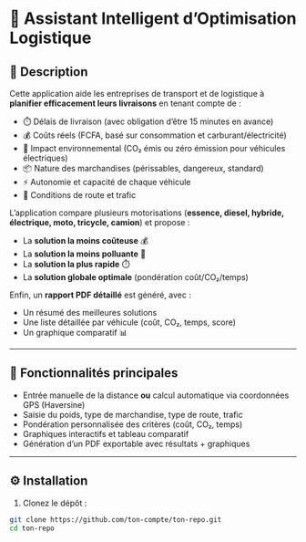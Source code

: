 # 🚚 Assistant Intelligent d’Optimisation Logistique

## 📌 Description
Cette application aide les entreprises de transport et de logistique à **planifier efficacement leurs livraisons** en tenant compte de :
- ⏱️ Délais de livraison (avec obligation d’être 15 minutes en avance)  
- 💰 Coûts réels (FCFA, basé sur consommation et carburant/électricité)  
- 🌱 Impact environnemental (CO₂ émis ou zéro émission pour véhicules électriques)  
- 📦 Nature des marchandises (périssables, dangereux, standard)  
- ⚡ Autonomie et capacité de chaque véhicule  
- 🚦 Conditions de route et trafic  

L’application compare plusieurs motorisations (**essence, diesel, hybride, électrique, moto, tricycle, camion**) et propose :  
- La **solution la moins coûteuse** 💰  
- La **solution la moins polluante** 🌱  
- La **solution la plus rapide** ⏱️  
- La **solution globale optimale** (pondération coût/CO₂/temps)  

Enfin, un **rapport PDF détaillé** est généré, avec :  
- Un résumé des meilleures solutions  
- Une liste détaillée par véhicule (coût, CO₂, temps, score)  
- Un graphique comparatif 📊  

---

## 🚀 Fonctionnalités principales
- Entrée manuelle de la distance **ou** calcul automatique via coordonnées GPS (Haversine)  
- Saisie du poids, type de marchandise, type de route, trafic  
- Pondération personnalisée des critères (coût, CO₂, temps)  
- Graphiques interactifs et tableau comparatif  
- Génération d’un PDF exportable avec résultats + graphiques  

---

## ⚙️ Installation

1. Clonez le dépôt :
```bash
git clone https://github.com/ton-compte/ton-repo.git
cd ton-repo
